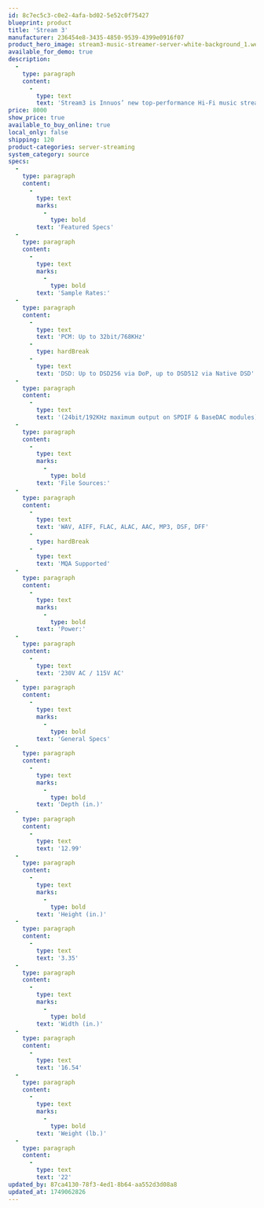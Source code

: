 ```yaml
---
id: 8c7ec5c3-c0e2-4afa-bd02-5e52c0f75427
blueprint: product
title: 'Stream 3'
manufacturer: 236454e8-3435-4850-9539-4399e0916f07
product_hero_image: stream3-music-streamer-server-white-background_1.webp
available_for_demo: true
description:
  -
    type: paragraph
    content:
      -
        type: text
        text: 'Stream3 is Innuos’ new top-performance Hi-Fi music streamer and server, designed for those who demand reference-grade performance. Equipped with state-of-the-art clocking, ultra-low noise power architecture, 10mm thick CNC-machined bead-blasted and anodized aluminum premium chassis, and further enhanced by our in-house developed software, this streamer takes complete control over your digital audio.'
price: 8000
show_price: true
available_to_buy_online: true
local_only: false
shipping: 120
product-categories: server-streaming
system_category: source
specs:
  -
    type: paragraph
    content:
      -
        type: text
        marks:
          -
            type: bold
        text: 'Featured Specs'
  -
    type: paragraph
    content:
      -
        type: text
        marks:
          -
            type: bold
        text: 'Sample Rates:'
  -
    type: paragraph
    content:
      -
        type: text
        text: 'PCM: Up to 32bit/768KHz'
      -
        type: hardBreak
      -
        type: text
        text: 'DSD: Up to DSD256 via DoP, up to DSD512 via Native DSD'
  -
    type: paragraph
    content:
      -
        type: text
        text: '(24bit/192KHz maximum output on SPDIF & BaseDAC modules)'
  -
    type: paragraph
    content:
      -
        type: text
        marks:
          -
            type: bold
        text: 'File Sources:'
  -
    type: paragraph
    content:
      -
        type: text
        text: 'WAV, AIFF, FLAC, ALAC, AAC, MP3, DSF, DFF'
      -
        type: hardBreak
      -
        type: text
        text: 'MQA Supported'
  -
    type: paragraph
    content:
      -
        type: text
        marks:
          -
            type: bold
        text: 'Power:'
  -
    type: paragraph
    content:
      -
        type: text
        text: '230V AC / 115V AC'
  -
    type: paragraph
    content:
      -
        type: text
        marks:
          -
            type: bold
        text: 'General Specs'
  -
    type: paragraph
    content:
      -
        type: text
        marks:
          -
            type: bold
        text: 'Depth (in.)'
  -
    type: paragraph
    content:
      -
        type: text
        text: '12.99'
  -
    type: paragraph
    content:
      -
        type: text
        marks:
          -
            type: bold
        text: 'Height (in.)'
  -
    type: paragraph
    content:
      -
        type: text
        text: '3.35'
  -
    type: paragraph
    content:
      -
        type: text
        marks:
          -
            type: bold
        text: 'Width (in.)'
  -
    type: paragraph
    content:
      -
        type: text
        text: '16.54'
  -
    type: paragraph
    content:
      -
        type: text
        marks:
          -
            type: bold
        text: 'Weight (lb.)'
  -
    type: paragraph
    content:
      -
        type: text
        text: '22'
updated_by: 87ca4130-78f3-4ed1-8b64-aa552d3d08a8
updated_at: 1749062826
---
```

